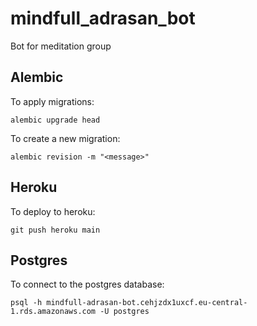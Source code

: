 # mindfull_adrasan_bot
Bot for meditation group


## Alembic
To apply migrations:
```
alembic upgrade head
```

To create a new migration:
```
alembic revision -m "<message>"
```


## Heroku
To deploy to heroku:
```
git push heroku main
```


## Postgres
To connect to the postgres database:
```
psql -h mindfull-adrasan-bot.cehjzdx1uxcf.eu-central-1.rds.amazonaws.com -U postgres
```